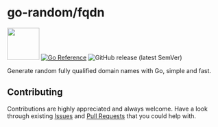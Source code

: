 # go-random/fqdn

<img src="https://storage.googleapis.com/gopherizeme.appspot.com/gophers/554de4d85f68c1d9cf6ab4c6d4a07a2aa21f8056.png" width="75" height="75"> [![Go Reference](https://pkg.go.dev/badge/github.com/go-random/fqdn.svg)](https://pkg.go.dev/github.com/go-random/fqdn)
![GitHub release (latest SemVer)](https://img.shields.io/github/v/release/go-random/fqdn)

Generate random fully qualified domain names with Go, simple and fast.

## Contributing

Contributions are highly appreciated and always welcome.
Have a look through existing [Issues](https://github.com/go-random/fqdn/issues) and [Pull Requests](https://github.com/go-random/fqdn/pulls) that you could help with.

